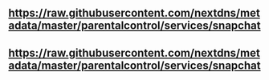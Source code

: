 ## https://raw.githubusercontent.com/nextdns/metadata/master/parentalcontrol/services/snapchat
## https://raw.githubusercontent.com/nextdns/metadata/master/parentalcontrol/services/snapchat
